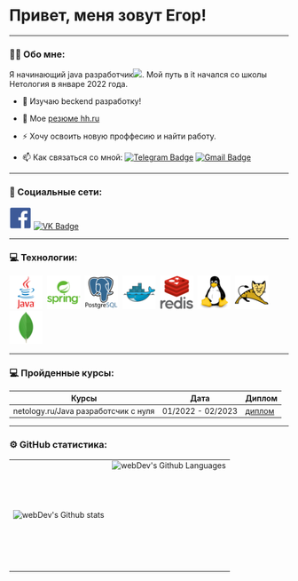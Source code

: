 
# Привет, меня зовут Егор!

---

### :man_technologist: Обо мне:

Я начинающий java разработчик<img src="https://media.giphy.com/media/WUlplcMpOCEmTGBtBW/giphy.gif" width="30px">. Мой путь в it начался со школы Нетология в январе 2022 года. 

- :telescope: Изучаю  beckend разработку!

- :seedling: Мое <a href= "https://spb.hh.ru/resume/8489b52fff0b203a6b0039ed1f517963446d6a"> резюме hh.ru</a>

- :zap: Хочу освоить новую проффесию и найти работу.

- :mailbox: Как связаться со мной: [![Telegram Badge](https://img.shields.io/badge/-EgorKubrakov-blue?style=flat&logo=Telegram&logoColor=white)](https://t.me/egor_018) [![Gmail Badge](https://img.shields.io/badge/-Gmail-red?style=flat&logo=Gmail&logoColor=white)](mailto:egorkubrakov87@gmail.com)

---

### 🤝 Социальные сети:

  <div id="badges">
<!--     <a href="https://www.linkedin.com/in/%D0%B0%D0%BB%D0%B5%D0%BA%D1%81%D0%B5%D0%B9-%D1%84%D0%B8%D0%BB%D0%B8%D0%BC%D0%BE%D0%BD%D0%BE%D0%B2-2a0b07257/" target="_blank"> -->
      <img src="https://github.com/devicons/devicon/blob/master/icons/facebook/facebook-original.svg" width="40" height="40" alt="linkedin" />
    </a>
    <a href="https://vk.com/kubrakov_egor" target="_blank">
      <img src="https://cdn-icons-png.flaticon.com/512/145/145813.png" width="40" height="40" alt="VK Badge"/>
  </a>
  </div>

---

### 💻 Технологии:

<div>
  <img src="https://github.com/devicons/devicon/blob/master/icons/java/java-original-wordmark.svg" title="git" alt="git" width="60" height="60"/>&nbsp
  <img src="https://github.com/devicons/devicon/blob/master/icons/spring/spring-original-wordmark.svg" title="html5" alt="html5" width="60" height="60"/>&nbsp
  <img src="https://github.com/devicons/devicon/blob/master/icons/postgresql/postgresql-original-wordmark.svg" title="css" alt="css" width="60" height="60"/>&nbsp
  <img src="https://github.com/devicons/devicon/blob/master/icons/docker/docker-original.svg" title="javascript" alt="javascript" width="60" height="60"/>&nbsp
  <img src="https://github.com/devicons/devicon/blob/master/icons/redis/redis-original-wordmark.svg" title="reactjs" alt="reactjs" width="60" height="60"/>&nbsp
  <img src="https://github.com/devicons/devicon/blob/master/icons/linux/linux-original.svg" title="nodejs" alt="nodejs" width="60" height="60"/>&nbsp
  <img src="https://github.com/devicons/devicon/blob/master/icons/tomcat/tomcat-original.svg" title="express" alt="express" width="60" height="60"/>&nbsp
  <img src="https://github.com/devicons/devicon/blob/master/icons/mongodb/mongodb-original.svg" title="mongodb" alt="mongodb" width="60" height="60"/>&nbsp;
</div>

---

<!-- ### 🛠 Инструменты:

<div>
  <img src="https://upload.wikimedia.org/wikipedia/commons/9/90/DaVinci_Resolve_17_logo.svg" title="DaVinci Resolve" alt="DaVinci Resolve" width="40" height="40"/>&nbsp;
  <img src="https://github.com/devicons/devicon/blob/master/icons/photoshop/photoshop-plain.svg" title="photoshop" alt="photoshop" width="40" height="40"/>&nbsp;
  <img src="https://github.com/devicons/devicon/blob/master/icons/canva/canva-original.svg" title="canva" alt="canva" width="40" height="40"/>&nbsp;
  <img src="https://github.com/devicons/devicon/blob/master/icons/figma/figma-original.svg" title="figma" alt="figma" width="40" height="40"/>&nbsp;
  <img src="https://upload.wikimedia.org/wikipedia/commons/9/9e/YouTube_Logo_%282013-2017%29.svg" title="YouTube" alt="YouTube" width="40" height="40"/>&nbsp;
  <img src="https://github.com/devicons/devicon/blob/master/icons/raspberrypi/raspberrypi-original.svg" title="raspberrypi" alt="raspberrypi" width="40" height="40"/>&nbsp;
</div>

--- -->

### 💻 Пройденные курсы:

| Курсы                                                           | Дата              | Диплом       |
| ----------------------------------------------------------------| :---------------: | -------------|
| netology.ru/Java разработсчик с нуля                            | 01/2022 - 02/2023 | <a href= "https://netology.ru/backend/api/user/programs/25318/pdf_certificate"> диплом </a>
                 

---

<!-- ### 💻 Codewars:

![codewars](https://www.codewars.com/users/egor51/badges) -->

### ⚙️ GitHub статистика:

<table>
  <tr>
    <td>
      <img align="left" src="http://github-readme-streak-stats.herokuapp.com?user=FilimonovAlexey&theme=dark&background=000000" alt="webDev's Github stats" />
    </td>
    <td>
      <img height="195px" align="right" alt="webDev's Github Languages" src="https://github-readme-stats-sigma-five.vercel.app/api/top-langs/?username=Egor51&layout=compact&theme=vision-friendly-dark" />
    </td>
  </tr>
</table>
